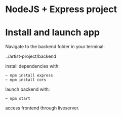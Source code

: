 # NodeJS + Express project

# Install and launch app
 Navigate to the backend folder in your terminal:

  ../artist-project/backend

 install dependencies with:

    ~ npm install express
    ~ npm install cors

launch backend with:

    ~ npm start

access frontend through liveserver.